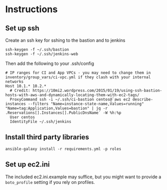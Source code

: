 # Instructions

## Set up ssh

Create an ssh key for sshing to the bastion and to jenkins

```
ssh-keygen -f ~/.ssh/bastion
ssh-keygen -f ~/.ssh/jenkins-web
```

Then add the following to your .ssh/config

```
# IP ranges for CI and App VPCs - you may need to change them in inventory/group_vars/ci-vpc.yml if they clash with your internal networks
Host 10.1.* 10.2.*
  # Credit: https://10mi2.wordpress.com/2015/01/19/using-ssh-bastion-hosts-with-aws-and-dynamically-locating-them-with-ec2-tags/
  ProxyCommand ssh -i ~/.ssh/ci-bastion centos@`aws ec2 describe-instances --filters "Name=instance-state-name,Values=running" "Name=tag:Application,Values=bastion" | jq -r .Reservations[].Instances[].PublicDnsName` -W %h:%p
  User centos
  IdentityFile ~/.ssh/jenkins
```


## Install third party libraries

```
ansible-galaxy install -r requirements.yml -p roles
```

## Set up ec2.ini

The included ec2.ini.example may suffice, but you might want to provide a `boto_profile` setting if you rely on profiles.

